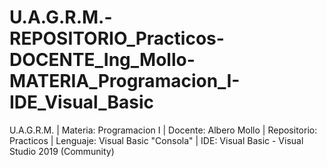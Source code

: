 # U.A.G.R.M.-REPOSITORIO_Practicos-DOCENTE_Ing_Mollo-MATERIA_Programacion_I-IDE_Visual_Basic
U.A.G.R.M. | Materia: Programacion I | Docente: Albero Mollo | Repositorio: Practicos | Lenguaje: Visual Basic "Consola" | IDE: Visual Basic - Visual Studio 2019 (Community)

